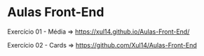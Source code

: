 # Aulas Front-End

Exercício 01 - Média => https://xul14.github.io/Aulas-Front-End/

Exercício 02 -  Cards => https://github.com/Xul14/Aulas-Front-End
